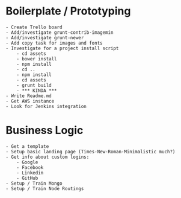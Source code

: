 # Boilerplate / Prototyping

    - Create Trello board
    - Add/investigate grunt-contrib-imagemin
    - Add/investigate grunt-newer
    - Add copy task for images and fonts
    - Investigate for a project install script
        - cd assets
        - bower install
        - npm install
        - cd ..
        - npm install
        - cd assets
        - grunt build
        - *** KINDA ***
    - Write Readme.md
    - Get AWS instance
    - Look for Jenkins integration

# Business Logic
    
    - Get a template
    - Setup basic landing page (Times-New-Roman-Minimalistic much?)
    - Get info about custom logins:
        - Google
        - Facebook
        - Linkedin
        - GitHub
    - Setup / Train Mongo
    - Setup / Train Node Routings